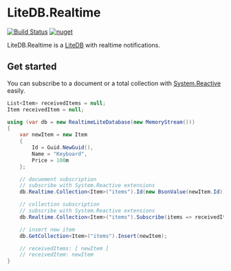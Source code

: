 # LiteDB.Realtime

[![Build Status](https://dev.azure.com/FuturistiCoder/LiteDB.Realtime/_apis/build/status/FuturistiCoder.LiteDB.Realtime?branchName=master)](https://dev.azure.com/FuturistiCoder/LiteDB.Realtime/_build/latest?definitionId=9&branchName=master)
[![nuget](https://img.shields.io/nuget/v/LiteDB.Realtime.svg)](https://www.nuget.org/packages/LiteDB.Realtime/)

LiteDB.Realtime is a [LiteDB](https://github.com/mbdavid/LiteDB) with realtime notifications.

## Get started

You can subscribe to a document or a total collection with [System.Reactive](https://www.nuget.org/packages/System.Reactive) easily.

```C#
List<Item> receivedItems = null;
Item receivedItem = null;

using (var db = new RealtimeLiteDatabase(new MemoryStream()))
{
    var newItem = new Item
    {
        Id = Guid.NewGuid(),
        Name = "Keyboard",
        Price = 100m
    };

    // docuement subscription
    // subscribe with System.Reactive extensions
    db.Realtime.Collection<Item>("items").Id(new BsonValue(newItem.Id)).Subscribe(item => receivedItem = item); 

    // collection subscription
    // subscribe with System.Reactive extensions 
    db.Realtime.Collection<Item>("items").Subscribe(items => receivedItems = items);

    // insert new item
    db.GetCollection<Item>("items").Insert(newItem);

    // receivedItems: [ newItem ]
    // receivedItem: newItem
}

```

